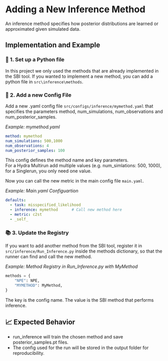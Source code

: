 # Adding a New Inference Method

An inference method specifies how posterior distributions are learned or approximated given simulated data.


## Implementation and Example
### 🐍 1. Set up a Python file
In this project we only used the methods that are already implemented in the SBI tool. If you wanted to implement a new method, you can add a python file in `src\inference\methods`.


### 📜 2. Add a new Config File
Add a new .yaml config file `src/configs/inference/mymethod.yaml` that specifies the parameters method, num_simulations, num_observations and num_posterior_samples. 

*Example: mymethod.yaml*   
```yaml
method: mymethod 
num_simulations: 500,1000 
num_observations: 4 
num_posterior_samples: 100
``` 

This config defines the method name and key parameters.   
For a Hydra Multirun add multiple values (e.g. num_simlations: 500, 1000), for a Singlerun, you only need one value. 

Now you can call the new metric in the main config file `main.yaml`.   

*Example: Main.yaml Configuartion*
```yaml
defaults:
  - task: misspecified_likelihood     
  - inference: mymethod      # Call new method here
  - metric: c2st       
  - _self_
  ```






### 📚 3. Update the Registry
If you want to add another method from the SBI tool, register it in `src/inference/Run_Inference.py` inside the methods dictionary, so that the runner can find and call the new method. 

*Example: Method Registry in Run_Inference.py with MyMethod*
```python 
methods = {
    "NPE": NPE,
    "MYMETHOD": MyMethod,
}
```

The key is the config name. The value is the SBI method that performs inference.



## 📈 Expected Behavior
- run_inference will train the chosen method and save posterior_samples.pt files.
- The config used for the run will be stored in the output folder for reproducibility.